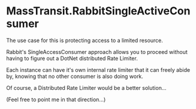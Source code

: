 # MassTransit.RabbitSingleActiveConsumer

The use case for this is protecting access to a limited resource.

Rabbit's SingleAccessConsumer approach allows you to proceed without having to figure out a DotNet distributed Rate Limiter.

Each instance can have it's own internal rate limiter that it can freely abide by, knowing that no other consumer is also doing work.

Of course, a Distributed Rate Limiter would be a better solution...

(Feel free to point me in that direction...)